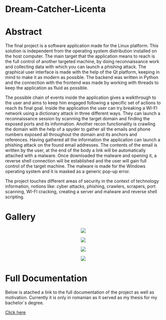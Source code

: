 # Dream-Catcher-Licenta

# Abstract
The final project is a software application made for the Linux platform. This solution is independent from the operating system distribution installed on the host computer. The main target that the application means to reach is the full control of  another targeted machine, by doing reconnaissance work and collecting data with which you can launch a phishing attack. The graphical user interface is made with the help of the Qt platform, keeping in mind to make it as modern as possible. The backend was written in Python and the connection with the frontend was made by working with threads to keep the application as fluid as possible. 

The possible chain of events inside the application gives a walkthrough to the user and aims to keep him engaged following a specific set of actions to reach its final goal. Inside the application  the user can try breaking a WI-FI network using a dictionary attack in three different ways. They can launch a reconnaissance session by scanning the target domain and finding the exposed ports and its information. Another recon functionality is crawling the domain with the help of a spyder to gather all the emails and phone numbers exposed all  throughout the domain and its anchors and references. Having gathered all the information the application can launch a phishing attack on the found email addresses. The contents of the email is written by the user, at the end of the body a link will be automatically attached with a malware. Once downloaded the malware and opening it, a reverse shell connection will be established and the user will gain full control of the target machine. The malware is made for the Windows operating system and it is masked as a generic pop-up error. 

The project touches different areas of security in the context of technology information, notions like: cyber attacks, phishing, crawlers, scrapers, port scanning, WI-FI cracking, creating a server and malware and reverse shell scripting. 

# Gallery

<p align="center">
  <img src="https://user-images.githubusercontent.com/48451382/187082883-dc2262d5-1b2a-4f2f-ac44-4765e5efe62e.png">
  </p>
  <p align="center">
  <img src="https://user-images.githubusercontent.com/48451382/187082917-a24fce2c-e344-4e58-b893-9b64e849ef3d.png">
  </p>
  <p align="center">
  <img src="https://user-images.githubusercontent.com/48451382/187082959-f65cea08-d152-44bb-9c1b-35fbde9e041a.png">
  </p>
  <p align="center">
  <img src="https://user-images.githubusercontent.com/48451382/187082966-0bd4c8ec-6e88-4dbe-9bb4-3ad6125175c8.png">
</p>

# Full Documentation

Below is atached a link to the full documentation of the project as well as motivation. Currently it is only in romanian as it served as my thesis for my bachelor`s degree.

[Click here](https://docs.google.com/document/d/1xEujz7jJFOYVghZMrOUleTg1wP7vuUGzFTs5qK9ECsg/edit?usp=sharing)
